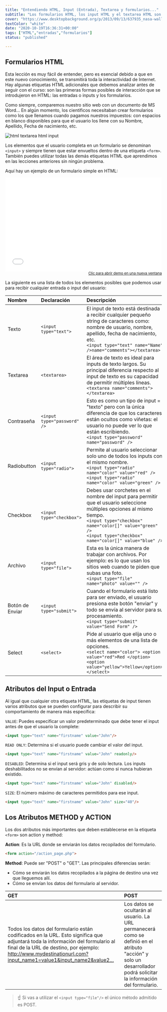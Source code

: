 ```yaml
---
title: "Entendiendo HTML, Input (Entrada), Textarea y formularios..."
subtitle: "Los formularios HTML, los input HTML y el textarea HTML son muy fáciles de entender, y son la ÚNICA manera de crear sitios web interactivos sin AJAX. Estos conceptos muy básicos y representan el 90% de todo lo que siempre necesitarás saber sobre formularios."
cover: "https://www.desktopbackground.org/p/2013/09/13/637935_nasa-wallpapers_1600x1200_h.jpg"
textColor: "white"
date: "2020-10-19T16:36:31+00:00"
tags: ["HTML","entradas","formularios"]
status: "published"

---
```


## Formularios HTML

Esta lección es muy fácil de entender, pero es esencial debido a que en este nuevo conocimiento, se transmitirá toda la interactividad de Internet. Hay algunas etiquetas HTML adicionales que debemos analizar antes de seguir con el curso: son las primeras formas posibles de interacción que se introdujeron en HTML: las entradas o inputs y los formularios.

Como siempre, comparemos nuestro sitio web con un documento de MS Word... En algún momento, los científicos necesitaban crear formularios como los que llenamos cuando pagamos nuestros impuestos: con espacios en blanco disponibles para que el usuario los llene con su Nombre, Apellido, Fecha de nacimiento, etc.

![html textarea html input](https://github.com/breatheco-de/content/blob/master/src/assets/images/12ff6e40-706f-47ff-9ada-53dada968eaf.png?raw=true)

Los elementos que el usuario completa en un formulario se denominan `<input>` y siempre tienen que estar envueltos dentro de una etiqueta `<form>`. También puedes utilizar todas las demás etiquetas HTML que aprendimos en las lecciones anteriores sin ningún problema.

Aquí hay un ejemplo de un formulario simple en HTML:

<iframe width="100%" height="300" src="//jsfiddle.net/BreatheCode/L62c4yud/1/embedded/html,result/" allowfullscreen="allowfullscreen" allowpaymentrequest frameborder="0"></iframe>

<div align="right"><small><a href="//jsfiddle.net/BreatheCode/L62c4yud/1/embedded/html,result/">Clic para abrir demo en una nueva ventana</a></small></div>

La siguiente es una lista de todos los elementos posibles que podemos usar para recibir cualquier entrada o input del usuario:

|**Nombre**   |**Declaración**   |**Descripción**   |
|:----------|:-----------------|:-----------------|
|Texto      |`<input type="text">`   |El input de texto está destinada a recibir cualquier pequeño string de caracteres como: nombre de usuario, nombre, apellido, fecha de nacimiento, etc.<br>`<input type="text" name="Name" />name="comments"></textarea>`   |
|Textarea |`<textarea>`   |El área de texto es ideal para inputs de texto largos. Su principal diferencia respecto al input de texto es su capacidad de permitir múltiples líneas.<br>`<textarea name="comments"></textarea>`   |
|Contraseña   |`<input type="password" />`   |Esto es como un tipo de input = "texto" pero con la única diferencia de que los caracteres están ocultos como viñetas: el usuario no puede ver lo que están escribiendo.<br>`<input type="password" name="password" />`   |
|Radiobutton   |`<input type="radio">`   |Permite al usuario seleccionar solo uno de todos los inputs con el mismo nombre.<br>`<input type="radio" name="color" value="red" />` <br> `<input type="radio" name="color" value="green" />`   |
|Checkbox   |`<input type="checkbox">`   |Debes usar corchetes en el nombre del input para permitir que el usuario seleccione múltiples opciones al mismo tiempo.<br>`<input type="checkbox" name="color[]" value="green" />`<br> `<input type="checkbox" name="color[]" value="blue" />`   |
|Archivo   |`<input type="file">`   |Esta es la única manera de trabajar con archivos. Por ejemplo: es lo que usan los sitios web cuando te piden que subas una foto.<br>`<input type="file" name="photo" value="" />`   |
|Botón de Enviar   |`<input type="submit">`   |Cuando el formulario está listo para ser enviado, el usuario presiona este botón "enviar" y todo se envía al servidor para su procesamiento.<br>`<input type="submit" value="Send Form" />`   |
|Select |`<select>`   |Pide al usuario que elija uno o más elementos de una lista de opciones.<br>`<select name="color"> <option value="red">Red </option> <option value="yellow">Yellow</option> </select>`   |

## Atributos del Input o Entrada

Al igual que cualquier otra etiqueta HTML, las etiquetas de input tienen varios atributos que se pueden configurar para describir su comportamiento de manera más específica:

`VALUE`: Puedes especificar un valor predeterminado que debe tener el input antes de que el usuario la complete:

```html
<input type="text" name="firstname" value="John"/>
```
`READ ONLY`: Determina si el usuario puede cambiar el valor del input.

```html
<input type="text" name="firstname" value="John" readonly/>
```

`DISABLED`: Determina si el input será gris y de solo lectura. Los inputs deshabilitados no se envían al servidor: actúan como si nunca hubieran existido.

```html
<input type="text" name="firstname" value="John" disabled/>
```

`SIZE`: El número máximo de caracteres permitidos para ese input.

```html
<input type="text" name="firstname" value="John" size="40"/>
```

## Los Atributos METHOD y ACTION


Los dos atributos más importantes que deben establecerse en la etiqueta `<form>` son action y method:

**Action**: Es la URL donde se enviarán los datos recopilados del formulario.

```html
<form action="/action_page.php">
```

**Method**: Puede ser "POST" o "GET". Las principales diferencias serán:

+ Cómo se enviarán los datos recopilados a la página de destino una vez que lleguemos allí.
+ Cómo se envían los datos del formulario al servidor.

|GET   |POST  |
|:----------------------|:-----------------------|
|Todos los datos del formulario están codificados en la URL. Esto significa que adjuntará toda la información del formulario al final de la URL de destino, por ejemplo: http://www.mydestinationurl.com?input_name1=value1&input_name2&value2…  |Los datos se ocultarán al usuario. La URL permanecerá como se definió en el atributo "acción" y solo un desarrollador podrá solicitar la información del formulario.   |

> ☝ Si vas a utilizar el `<input type="file"/>` el único método admitido es POST.

